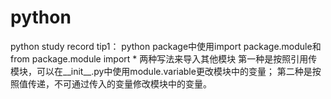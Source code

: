 # python
python study record
tip1：
    python package中使用import package.module和from package.module import * 两种写法来导入其他模块
    第一种是按照引用传模块，可以在__init__.py中使用module.variable更改模块中的变量；
    第二种是按照值传递，不可通过传入的变量修改模块中的变量。
